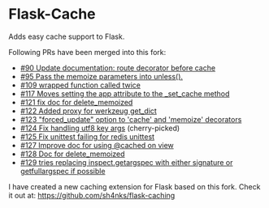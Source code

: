 # Flask-Cache

Adds easy cache support to Flask.

Following PRs have been merged into this fork:

- [#90 Update documentation: route decorator before cache](https://github.com/thadeusb/flask-cache/pull/90)
- [#95 Pass the memoize parameters into unless().](https://github.com/thadeusb/flask-cache/pull/95)
- [#109 wrapped function called twice](https://github.com/thadeusb/flask-cache/pull/109)
- [#117 Moves setting the app attribute to the _set_cache method](https://github.com/thadeusb/flask-cache/pull/117)
- [#121 fix doc for delete_memoized](https://github.com/thadeusb/flask-cache/pull/121)
- [#122 Added proxy for werkzeug get_dict](https://github.com/thadeusb/flask-cache/pull/122)
- [#123 "forced_update" option to 'cache' and 'memoize' decorators](https://github.com/thadeusb/flask-cache/pull/123)
- [#124 Fix handling utf8 key args](https://github.com/thadeusb/flask-cache/pull/124) (cherry-picked)
- [#125 Fix unittest failing for redis unittest](https://github.com/thadeusb/flask-cache/pull/125)
- [#127 Improve doc for using @cached on view](https://github.com/thadeusb/flask-cache/pull/127)
- [#128 Doc for delete_memoized](https://github.com/thadeusb/flask-cache/pull/128)
- [#129 tries replacing inspect.getargspec with either signature or getfullargspec if possible](https://github.com/thadeusb/flask-cache/pull/129)

I have created a new caching extension for Flask based on this fork.
Check it out at: https://github.com/sh4nks/flask-caching
